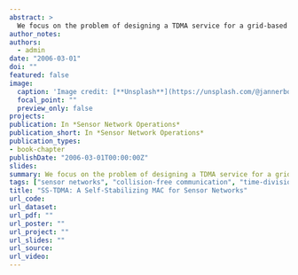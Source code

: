 ```yaml
---
abstract: >
  We focus on the problem of designing a TDMA service for a grid-based sensor network. Such networks are readily found in many applications in the area of monitoring, hazard detection, and so on. We consider three communication patterns, broadcast, convergecast and local gossip, that occur frequently in these systems. We develop TDMA service that can be customized based on the application requirements and also provide guidance about using this service when the communication pattern is unknown or varies with time. With these customizations, whenever a sensor receives a message, it can forward it to its successors with a small delay. We show that this TDMA service is collision free whereas existing CSMA based approaches suffer significant collisions. We also show how this service can be extended to deal with other deployments in a 2-D field, failure of sensors, and sensors that are sleeping as part of a power management scheme. Further, we show that this service can be used in a mobile sensor network that provides localization service.
author_notes:
authors:
  - admin
date: "2006-03-01"
doi: ""
featured: false
image:
  caption: 'Image credit: [**Unsplash**](https://unsplash.com/@jannerboy62)'
  focal_point: ""
  preview_only: false
projects:
publication: In *Sensor Network Operations*
publication_short: In *Sensor Network Operations*
publication_types:
- book-chapter
publishDate: "2006-03-01T00:00:00Z"
slides: 
summary: We focus on the problem of designing a TDMA service for a grid-based sensor network. Such networks are readily found in many applications in the area of monitoring, hazard detection, and so on. We consider three communication patterns, broadcast, convergecast and local gossip, that occur frequently in these systems.
tags: ["sensor networks", "collision-free communication", "time-division multiple access", "self-stabilization"]
title: "SS-TDMA: A Self-Stabilizing MAC for Sensor Networks"
url_code: 
url_dataset: 
url_pdf: ""
url_poster: ""
url_project: ""
url_slides: ""
url_source: 
url_video:
---
```



